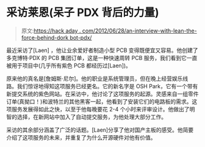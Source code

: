 # 采访莱恩(呆子 PDX 背后的力量)

> 原文:[https://hack aday . com/2012/06/28/an-interview-with-lean-the-force-behind-dork bot-pdx/](https://hackaday.com/2012/06/28/an-interview-with-lean-the-force-behind-dorkbot-pdx/)

最近采访了[Laen] ，他让业余爱好者制造小型 PCB 变得既便宜又容易。他创建了多克博特·PDX 的 PCB 集团订单，这是一种快速周转 PCB 服务，我们看到它一直被用于项目中(几乎所有紫色 PCB 都经历过[Laen])。

原来他的真名是[詹姆斯·尼尔]。他的职业是系统管理员，但在晚上经营娱乐线路。我们惊讶地得知这项服务已经更名。它的新名字是 OSH Park，它有一个带有新提交系统的紫色网站。在采访中，他讨论了这项服务的起源。灵感来自一组零件订单(真拗口！)和波特兰的其他黑客一起，他看到了安装它们的电路板的需求。这项服务发展得如此之快，以至于他每晚要花 2-4 个小时来评审设计。他做出了明智的选择，在新网站中加入了自动提交服务，为他处理大部分工作。

采访的其余部分涵盖了广泛的话题。[Laen]分享了他对国产主板的感受。他简要介绍了这项服务的未来，并重复了为什么开源硬件对他有价值。